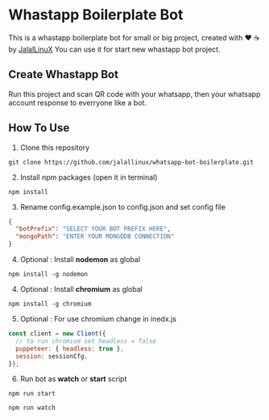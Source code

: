 # Whastapp Boilerplate Bot

This is a whastapp boilerplate bot for small or big project, created with ❤️ ☕ by [JalalLinuX](https://jalallinux.ir)
You can use it for start new whastapp bot project.

## Create Whastapp Bot

Run this project and scan QR code with your whatsapp, then your whatsapp account response to everryone like a bot.

## How To Use

1. Clone this repository

```
git clone https://github.com/jalallinux/whatsapp-bot-boilerplate.git
```

2. Install npm packages (open it in terminal)

```
npm install
```

3. Rename config.example.json to config.json and set config file

```json
{
  "botPrefix": "SELECT YOUR BOT PREFIX HERE",
  "mongoPath": "ENTER YOUR MONGODB CONNECTION"
}
```

4. Optional : Install **nodemon** as global

```
npm install -g nodemon
```

4. Optional : Install **chromium** as global

```
npm install -g chromium
```

5. Optional : For use chromium change in inedx.js
```js
const client = new Client({
  // to run chromium set headless = false
  puppeteer: { headless: true },
  session: sessionCfg,
});
```

6. Run bot as **watch** or **start** script

```
npm run start
```

```
npm run watch
```